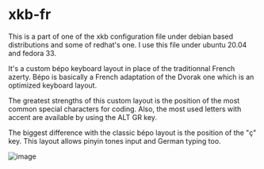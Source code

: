 # xkb-fr
This is a part of one of the xkb configuration file under debian based distributions and some of redhat's one. I use this file under ubuntu 20.04 and fedora 33.

It's a custom bépo keyboard layout in place of the traditionnal French azerty. Bépo is basically a French adaptation of the Dvorak one which is an optimized keyboard layout.

The greatest strengths of this custom layout is the position of the most common special characters for coding. Also, the most used letters with accent are available by using the ALT GR key.

The biggest difference with the classic bépo layout is the position of the "ç" key.
This layout allows pinyin tones input and German typing too.

![image](https://user-images.githubusercontent.com/48366000/110103673-7bcce200-7da6-11eb-89b5-5cc68c9d2399.png)
